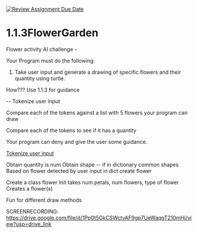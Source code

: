 [![Review Assignment Due Date](https://classroom.github.com/assets/deadline-readme-button-22041afd0340ce965d47ae6ef1cefeee28c7c493a6346c4f15d667ab976d596c.svg)](https://classroom.github.com/a/CH30njZ-)
# 1.1.3FlowerGarden

Flower activity 
AI challenge -

Your Program must do the following:
1. Take user input and generate a drawing of specific flowers and their quantity using turtle.

How???
Use 1.1.3 for guidance

-- Tokenize user input

Compare each of the tokens against a list with 5 flowers your program can draw

Compare each of the tokens to see if it has a quantity

Your program can deny and give the user some guidance.

  [Tokenize user input ](https://www.google.com)

  Obtain quantity is num
  Obtain shape -- if in dictionary common shapes
  Based on flower detected by user input in dict create flower

Create a class flower
Init takes num petals, num flowers, type of flower
Creates a flower(s)

Fun for different draw methods


SCREENRECORDING: https://drive.google.com/file/d/1Pp0t5GkCSWctvAF9gp7UeWaqgT210mHj/view?usp=drive_link
